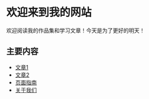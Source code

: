 # 欢迎来到我的网站
欢迎阅读我的作品集和学习文章！今天是为了更好的明天！

## 主要内容
- [文章1](./docs/文章1.md)
- [文章2](./docs/文章2.md)
- [页面指南](./guide.md)
- [关于我们](./about.md)


